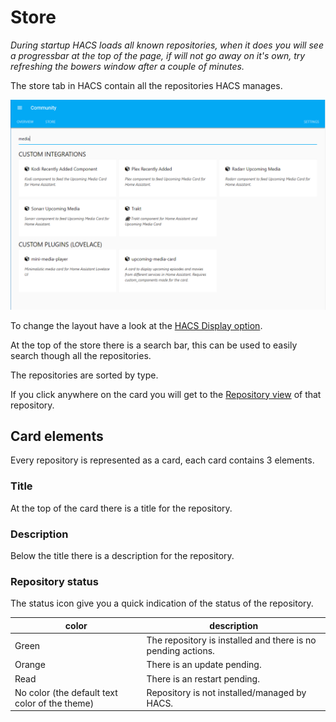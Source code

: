 # Store

_During startup HACS loads all known repositories, when it does you will see a progressbar at the top of the page, if will not go away on it's own, try refreshing the bowers window after a couple of minutes._

The store tab in HACS contain all the repositories HACS manages.

![overview](../images/store.png)

To change the layout have a look at the [HACS Display option](../settings/#hacs-option-display).

At the top of the store there is a search bar, this can be used to easily search though all the repositories.

The repositories are sorted by type.

If you click anywhere on the card you will get to the [Repository view](./repository.md) of that repository.

## Card elements

Every repository is represented as a card, each card contains 3 elements.

### Title

At the top of the card there is a title for the repository.

### Description

Below the title there is a description for the repository.

### Repository status

The status icon give you a quick indication of the status of the repository.

color | description
-- | --
Green | The repository is installed and there is no pending actions.
Orange | There is an update pending.
Read | There is an restart pending.
No color (the default text color of the theme) | Repository is not installed/managed by HACS.

<!-- Disable sidebar -->
<script>document.getElementsByClassName("bs-sidebar").item(0).style.display = "none";</script>
<!-- Disable sidebar -->